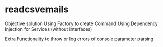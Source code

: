 # readcsvemails
Objective solution
Using Factory to create Command
Using Dependency Injection for Services (without interfaces)

Extra Functionality to throw or log errors of console parameter parsing
